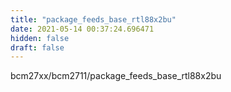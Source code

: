 ```yaml
---
title: "package_feeds_base_rtl88x2bu"
date: 2021-05-14 00:37:24.696471
hidden: false
draft: false
---
```


bcm27xx/bcm2711/package_feeds_base_rtl88x2bu

